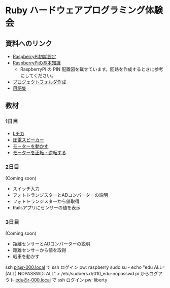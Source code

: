 # Ruby ハードウェアプログラミング体験会

## 資料へのリンク

* [RaspberryPi初期設定](RaspberryPi初期設定.md)
* [RaspberryPiの基本知識](RaspberryPiの基本知識.md)
  * RaspberryPi の PIN 配置図を載せています。回路を作成するときに参考にしてください。
* [プロジェクトフォルダ作成](プロジェクトフォルダ作成.md)
* [用語集](用語集.md)

## 教材

### 1日目

* [Lチカ](Lチカ.md)
* [圧電スピーカー](圧電スピーカー.md)
* [モーターを動かす](モーターを動かす.md)
* [モーターを正転・逆転する](モーターを正転・逆転する.md)

### 2日目

(Coming soon)

* スイッチ入力
* フォトトランジスターとADコンバーターの説明
* フォトトランジスターから値取得
* Railsアプリにセンサーの値を表示

### 3日目

(Coming soon)

* 距離センサーとADコンバーターの説明
* 距離センサーから値を取得
* 戦車を動かす


ssh pi@r-000.local で ssh ログイン
pw: raspberry
sudo su -
echo "edu ALL=(ALL) NOPASSWD: ALL" > /etc/sudoers.d/010_edu-nopasswd
pi からログアウト
edu@r-000.local で ssh ログイン
pw: liberty
